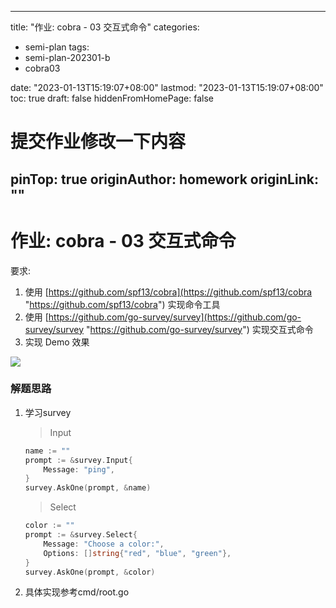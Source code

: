
---
title: "作业: cobra - 03 交互式命令"
categories:
  - semi-plan 
tags:
  - semi-plan-202301-b 
  - cobra03

date: "2023-01-13T15:19:07+08:00"
lastmod: "2023-01-13T15:19:07+08:00"
toc: true
draft: false
hiddenFromHomePage: false


#  提交作业修改一下内容
pinTop: true
originAuthor: homework
originLink: ""
---


# 作业: cobra - 03 交互式命令

要求:

1.  使用 [https://github.com/spf13/cobra](https://github.com/spf13/cobra "https://github.com/spf13/cobra") 实现命令工具
2.  使用 [https://github.com/go-survey/survey](https://github.com/go-survey/survey "https://github.com/go-survey/survey") 实现交互式命令
3.  实现 Demo 效果

![](https://camo.githubusercontent.com/fd7c6e39ecf076e5da86a26ecfaa92d4e2ec3b56effe53bb804ed5cd7bb5f895/68747470733a2f2f7468756d62732e6766796361742e636f6d2f56696c6c61696e6f757347726163696f75734b6f75707265792d73697a655f726573747269637465642e676966)

### 解题思路

1.  学习survey
    > Input
    ```go
    name := ""
    prompt := &survey.Input{
        Message: "ping",
    }
    survey.AskOne(prompt, &name)
    ```
    > Select
    ```go
    color := ""
    prompt := &survey.Select{
        Message: "Choose a color:",
        Options: []string{"red", "blue", "green"},
    }
    survey.AskOne(prompt, &color)
    ```
2.  具体实现参考cmd/root.go
